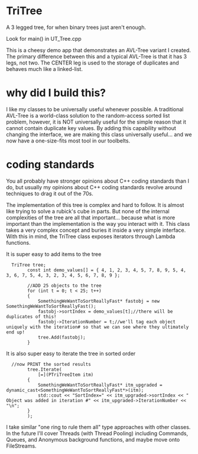# TriTree
A 3 legged tree, for when binary trees just aren't enough.

Look for main() in UT_Tree.cpp

This is a cheesy demo app that demonstrates an AVL-Tree variant I created.  The primary difference between this and a typical AVL-Tree is that it has 3 legs, not two.  The CENTER leg is used to the storage of duplicates and behaves much like a linked-list.  


# why did I build this?

I like my classes to be universally useful whenever possible.  A traditional AVL-Tree is a world-class solution to the random-access sorted list problem, however, it is NOT universally useful for the simple reason that it cannot contain duplicate key values.  By adding this capability without changing the interface, we are making this class universally useful... and we now have a one-size-fits most tool in our toolbelts.

# coding standards
You all probably have stronger opinions about C++ coding standards than I do, but usually my opinions about C++ coding standards revolve around techniques to drag it out of the 70s.  

The implementation of this tree is complex and hard to follow.  It is almost like trying to solve a rubick's cube in parts.  But none of the internal complexities of the tree are all that important... because what is more important than the implementation is the way you interact with it.  This class takes a very complex concept and buries it inside a very simple interface. With this in mind, the TriTree class exposes iterators through Lambda functions.  

It is super easy to add items to the tree
			
      TriTree tree;			
			const int demo_values[] = { 4, 1, 2, 3, 4, 5, 7, 8, 9, 5, 4, 3, 6, 7, 5, 4, 3, 2, 3, 4, 5, 6, 7, 8, 9 };

			//ADD 25 objects to the tree
			for (int t = 0; t < 25; t++)
			{
				SomethingWeWantToSortReallyFast* fastobj = new SomethingWeWantToSortReallyFast();
				fastobj->sortIndex = demo_values[t];//there will be duplicates of this!
				fastobj->IterationNumber = t;//we'll tag each object uniquely with the iteration# so that we can see where they ultimately end up!
				tree.Add(fastobj);
			}

It is also super easy to iterate the tree in sorted order

      //now PRINT the sorted results
			tree.Iterate(
				[=](PTriTreeItem itm)
			{
				SomethingWeWantToSortReallyFast* itm_upgraded = dynamic_cast<SomethingWeWantToSortReallyFast*>(itm);
				std::cout << "SortIndex=" << itm_upgraded->sortIndex << " Object was added in iteration #" << itm_upgraded->IterationNumber << "\n";
			}
			);

I take similar "one ring to rule them all" type approaches with other classes.  In the future I'll cover Threads (with Thread Pooling) including Commands, Queues, and Anonymous background functions, and maybe move onto FileStreams.






